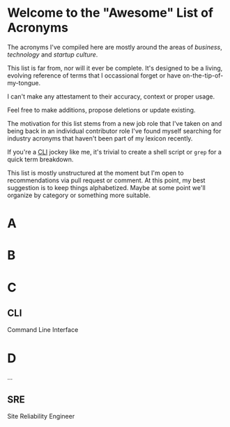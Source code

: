 # Welcome to the "Awesome" List of Acronyms

The acronyms I've compiled here are mostly around the areas of *business*, *technology* and *startup culture*.

This list is far from, nor will it ever be complete.  It's designed to be a living, evolving reference of terms that I occassional forget or have on-the-tip-of-my-tongue.

I can't make any attestament to their accuracy, context or proper usage.

Feel free to make additions, propose deletions or update existing.

The motivation for this list stems from a new job role that I've taken on and being back in an individual contributor role I've found myself searching for industry acronyms that haven't been part of my lexicon recently.

If you're a [CLI](#CLI) jockey like me, it's trivial to create a shell script or `grep` for a quick term breakdown.

This list is mostly unstructured at the moment but I'm open to recommendations via pull request or comment.  At this point, my best suggestion is to keep things alphabetized.  Maybe at some point we'll organize by category or something more suitable.

# A

# B

# C

## CLI
Command Line Interface

# D

...

## SRE
Site Reliability Engineer
